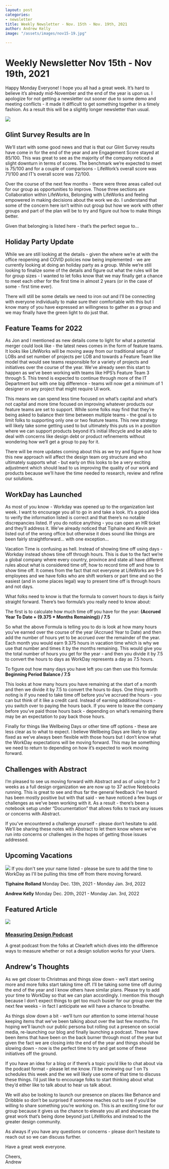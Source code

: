 ```yaml
---
layout: post
categories:
- newsletter
title: Weekly Newsletter - Nov. 15th - Nov. 19th, 2021
author: Andrew Kelly
image: "/assets/images/nov15-19.jpg"

---
```

# **Weekly Newsletter Nov 15th - Nov 19th, 2021**

Happy Monday Everyone! I hope you all had a great week. It’s hard to believe it’s already mid-November and the end of the year is upon us. I apologize for not getting a newsletter out sooner due to some demo and meeting conflicts - it made it difficult to get something together in a timely fashion. As a result this will be a slightly longer newsletter than usual.


![](/assets/images/glint-survey.jpg)

##  Glint Survey Results are In 

We’ll start with some good news and that is that our Glint Survey results have come in for the end of the year and are Engagement Score stayed at 85/100. This was great to see as the majority of the company noticed a slight downturn in terms of scores. The benchmark we’re expected to meet is 75/100 and for a couple of comparisons - LifeWork’s overall score was 71/100 and IT’s overall score was 72/100.

Over the course of the next few months - there were three areas called out for our group as opportunities to improve. Those three sections are Collaboration within LifeWorks, Belonging with LifeWorks and feeling empowered in making decisions about the work we do. I understand that some of the concern here isn’t within out group but how we work with other groups and part of the plan will be to try and figure out how to make things better.

Given that belonging is listed here - that’s the perfect segue to…

## Holiday Party Update 

While we are still looking at the details - given the where we’re at with the office reopening and COVID policies now being implemented - we are currently looking at doing an holiday party as a group. While we’re still looking to finalize some of the details and figure out what the rules will be for group sizes - I wanted to let folks know that we may finally get a chance to meet each other for the first time in almost 2 years (or in the case of some - first time ever).

There will still be some details we need to iron out and I’ll be connecting with everyone individually to make sure their comfortable with this but I know many of you have expressed an willingness to gather as a group and we may finally have the green light to do just that.

## Feature Teams for 2022

As Jon and I mentioned as new details come to light for what a potential merger could look like - the latest news comes in the form of feature teams. It looks like LifeWorks will be moving away from our traditional setup of LOBs and set number of projects per LOB and towards a Feature Team like model that would see teams responsible for a variety of projects and initiatives over the course of the year. We’ve already seen this start to happen as we’ve been working with teams like HPS’s Feature Team 3 through 5. This trend is expected to continue through more of the IT Department but with one big difference - teams will now get a minimum of 1 designer on any project that might require UI work.

This means we can spend less time focused on what’s capital and what’s not capital and more time focused on improving whatever products our feature teams are set to support. While some folks may find that they’re being asked to balance their time between multiple teams - the goal is to limit folks to supporting only one or two feature teams. This new strategy will likely take some getting used to but ultimately this puts us in a position where we can support products beyond it’s initial lifecycle and be able to deal with concerns like design debt or product refinements without wondering how we’ll get a group to pay for it.

There will be more updates coming about this as we try and figure out how this new approach will affect the design team org structure and who ultimately supports what - but early on this looks to be a very exciting adjustment which should lead to us improving the quality of our work and products because we’ll have the time needed to research, review and refine our solutions.

## WorkDay has Launched

As most of you know - Workday was opened up to the organization last week. I want to encourage you all to go in and take a look. It’s a good idea to verify the information listed is correct and that there’s no notable discrepancies listed. If you do notice anything - you can open an HR ticket and they’ll address it. We’ve already noticed that Tiphaine and Kevin are listed out of the wrong office but otherwise it does sound like things are been fairly straightforward… with one exception…

Vacation Time is confusing as hell. Instead of showing time off using days - Workday instead shows time off through hours. This is due to the fact we’re a global company where every country, province and state all have different rules about what is considered time off, how to record time off and how to show time off. It comes from the fact that not everyone at LifeWorks are 9-5 employees and we have folks who are shift workers or part time and so the easiest (and in some places legal) way to present time off is through hours and not days.

What folks need to know is that the formula to convert hours to days is fairly straight forward. There’s two formula’s you really need to know about:

The first is to calculate how much time off you have for the year:
**(Accrued Year To Date + (9.375 * Months Remaining)) / 7.5**

So what the above Formula is telling you to do is look at how many hours you’ve earned over the course of the year (Accrued Year to Date) and then add the number of hours yet to be accrued over the remainder of the year. Each month you would earn 9.375 hours in vacation time which is why we use that number and times it by the months remaining. This would give you the total number of hours you get for the year - and then you divide it by 7.5 to convert the hours to days as WorkDay represents a day as 7.5 hours.

To figure out how many days you have left you can then use this formula:
**Beginning Period Balance / 7.5**

This looks at how many hours you have remaining at the start of a month and then we divide it by 7.5 to convert the hours to days. One thing worth noting is if you need to take time off before you’ve accrued the hours - you can but think of it like a credit card. Instead of earning additional hours - you switch over to paying the hours back. If you were to leave the company before you’ve paid those hours back - depending on what’s remaining there may be an expectation to pay back those hours.

Finally for things like Wellbeing Days or other time off options - these are less clear as to what to expect. I believe Wellbeing Days are likely to stay fixed as we’ve always been flexible with those hours but I don’t know what the WorkDay expectations will be moving forward. This may be something we need to return to depending on how it’s expected to work moving forward.

## Challenges with Abstract

I’m pleased to see us moving forward with Abstract and as of using it for 2 weeks as a full design organization we are now up to 37 active Notebooks running. This is great to see and thus far the general feedback I’ve heard has been mostly positive but with that said - we have noticed a few bugs or challenges as we’ve been working with it. As a result - there’s been a notebook setup under “Documentation” that allows folks to track any issues or concerns with Abstract.

If you’ve encountered a challenge yourself - please don’t hesitate to add. We’ll be sharing these notes with Abstract to let them know where we’ve run into concerns or challenges in the hopes of getting those issues addressed.

## **Upcoming Vacations**

![](/assets/images/photo-1527179528411-4219e0714bcc.jpeg)
If you don't see your name listed - please be sure to add the time to WorkDay as I'll be pulling this time off from there moving forward.

**Tiphaine Rolland**
Monday Dec. 13th, 2021 - Monday Jan. 3rd, 2022

**Andrew Kelly**
Monday Dec. 20th, 2021 - Monday Jan. 3rd, 2022


## Featured Article

![](/assets/images/clearleft-podcast.jpg)
### [Measuring Design Podcast](https://podcast.clearleft.com/season03/episode05/)

A great podcast from the folks at Clearleft which dives into the difference ways to measure whether or not a design solution works for your Users.

## Andrew's Thoughts

As we get closer to Christmas and things slow down - we’ll start seeing more and more folks start taking time off. I’ll be taking some time off during the end of the year and I know others have similar plans. Please try to add your time to WorkDay so that we can plan accordingly. I mention this though because I don’t expect things to get too much busier for our group over the next few weeks - in fact I anticipate we will have a chance to breathe.

As things slow down a bit - we’ll turn our attention to some internal house keeping items that we’ve been talking about over the last few months. I’m hoping we’ll launch our public persona but rolling out a presence on social media, re-launching our blog and finally launching a podcast. These have been items that have been on the back burner through most of the year but given the fact we are closing into the end of the year and things should be slowing down - now is the perfect time to try and get some of these initiatives off the ground.

If you have an idea for a blog or if there’s a topic you’d like to chat about via the podcast format - please let me know. I’ll be reviewing our 1 on 1’s schedules this week and the we will likely use some of that time to discuss these things. I’d just like to encourage folks to start thinking about what they’d either like to talk about to hear us talk about.

We will also be looking to launch our presence on places like Behance and Dribbble so don’t be surprised if someone reaches out to see if you’d be willing to share something you’re working on. This is an exciting time for our group because it gives us the chance to elevate you all and showcase the great work that’s being done beyond just LifeWorks and instead to the greater design community.

As always if you have any questions or concerns - please don’t hesitate to reach out so we can discuss further.

Have a great week everyone.

Cheers,  
Andrew


